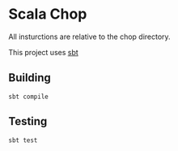 # Scala Chop

All insturctions are relative to the chop directory.

This project uses [sbt](http://www.scala-sbt.org/)

## Building

```
sbt compile
```

## Testing

```
sbt test
```
